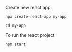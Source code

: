 Create new react app: 

`npx create-react-app my-app`

`cd my-app` 

To run the react project 

`npm start`

